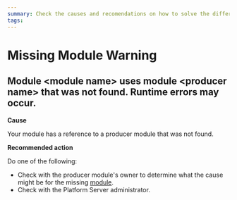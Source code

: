 ```yaml
---
summary: Check the causes and recomendations on how to solve the different Missing Module TrueChange warnings.
tags:
---
```


# Missing Module Warning

## Module &lt;module name> uses module &lt;producer name> that was not found. Runtime errors may occur.

**Cause**

Your module has a reference to a producer module that was not found.

**Recommended action**

Do one of the following:

* Check with the producer module's owner to determine what the cause might be for the missing [module](../../../ref/lang/auto/Class.Module.final.md).
* Check with the Platform Server administrator.
